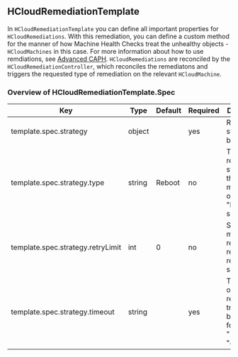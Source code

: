 ## HCloudRemediationTemplate

In ```HCloudRemediationTemplate``` you can define all important properties for ```HCloudRemediations```. With this remediation, you can define a custom method for the manner of how Machine Health Checks treat the unhealthy objects - `HCloudMachines` in this case. For more information about how to use remdiations, see [Advanced CAPH](/docs/topics/advanced-caph.md). ```HCloudRemediations``` are reconciled by the ```HCloudRemediationController```, which reconciles the remediatons and triggers the requested type of remediation on the relevant `HCloudMachine`.

### Overview of HCloudRemediationTemplate.Spec
| Key | Type | Default | Required | Description |
|-----|-----|------|---------|-------------|
| template.spec.strategy | object |  | yes | Remediation strategy to be applied |
| template.spec.strategy.type | string | Reboot  | no | Type of the remediation strategy. At the moment, only "Reboot" is supported |
| template.spec.strategy.retryLimit | int | 0 | no | Set maximum of remediation retries. Zero retries if not set. |
| template.spec.strategy.timeout | string | | yes | Timeout of one remediation try. Should be of the form "10m", or "40s" |
